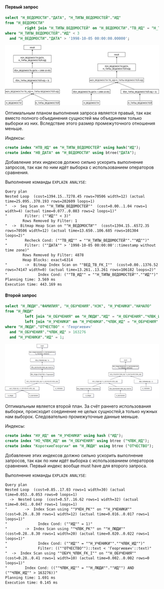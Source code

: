 #### Первый запрос
```sql
select "Н_ВЕДОМОСТИ"."ДАТА", "Н_ТИПЫ_ВЕДОМОСТЕЙ"."ИД"
from "Н_ВЕДОМОСТИ"
         right join "Н_ТИПЫ_ВЕДОМОСТЕЙ" on "Н_ВЕДОМОСТИ"."ТВ_ИД" = "Н_ТИПЫ_ВЕДОМОСТЕЙ"."ИД"
where "Н_ТИПЫ_ВЕДОМОСТЕЙ"."ИД" < 3
  and "Н_ВЕДОМОСТИ"."ДАТА" > '1998-10-05 00:00:00.00000';
```
![планы выполнения первого запроса](https://github.com/Avvessalom/ITMO-Information-Systems-and-Databases/blob/master/Lab_3/img/lab3.jpg)

Оптимальным планом выполнения запроса является правый, так как вместо полного объединения сущностей мы объединяем только выборки из них. Вследствие этого размер промежуточного отношения меньше.

Индексы:

```sql
create index "НТВ_ИД" on "Н_ТИПЫ_ВЕДОМОСТЕЙ" using hash("ИД");
create index "НВ_ДАТА" on "Н_ВЕДОМОСТИ" using btree("ДАТА");
```

Добавление этих индексов должно сильно ускорить выполнение запросов, так как по ним идёт выборка с использованием операторов сравнения. 

Выполнение команды `EXPLAIN ANALYSE`:

    Query plan
    Nested Loop  (cost=1394.15..7278.45 rows=70506 width=12) (actual time=25.095..370.193 rows=202609 loops=1)
    "  ->  Seq Scan on ""Н_ТИПЫ_ВЕДОМОСТЕЙ""  (cost=0.00..1.04 rows=1 width=4) (actual time=0.077..0.083 rows=2 loops=1)"
    "        Filter: (""ИД"" < 3)"
            Rows Removed by Filter: 1
    "  ->  Bitmap Heap Scan on ""Н_ВЕДОМОСТИ""  (cost=1394.15..6572.35 rows=70506 width=12) (actual time=13.650..106.685 rows=101304 loops=2)"
    "        Recheck Cond: (""ТВ_ИД"" = ""Н_ТИПЫ_ВЕДОМОСТЕЙ"".""ИД"")"
    "        Filter: (""ДАТА"" > '1998-10-05 00:00:00'::timestamp without time zone)"
            Rows Removed by Filter: 4878
            Heap Blocks: exact=6314
    "        ->  Bitmap Index Scan on ""ВЕД_ТВ_FK_I""  (cost=0.00..1376.52 rows=74147 width=0) (actual time=13.261..13.261 rows=106182 loops=2)"
    "              Index Cond: (""ТВ_ИД"" = ""Н_ТИПЫ_ВЕДОМОСТЕЙ"".""ИД"")"
    Planning time: 3.569 ms
    Execution time: 443.169 ms

#### Второй запрос
```sql
select "Н_ЛЮДИ"."ФАМИЛИЯ", "Н_ОБУЧЕНИЯ"."НЗК", "Н_УЧЕНИКИ"."НАЧАЛО"
from "Н_ЛЮДИ"
         left join "Н_ОБУЧЕНИЯ" on "Н_ЛЮДИ"."ИД" = "Н_ОБУЧЕНИЯ"."ЧЛВК_ИД"
         left join "Н_УЧЕНИКИ" on "Н_УЧЕНИКИ"."ЧЛВК_ИД" = "Н_ОБУЧЕНИЯ"."ЧЛВК_ИД"
where "Н_ЛЮДИ"."ОТЧЕСТВО" < 'Георгиевич'
  and "Н_ОБУЧЕНИЯ"."ЧЛВК_ИД" > 163276
  and "Н_УЧЕНИКИ"."ИД" = 1;
```
![планы выполнения второго запроса](https://github.com/Avvessalom/ITMO-Information-Systems-and-Databases/blob/master/Lab_3/img/LAB3_2.jpg)

Оптимальным является второй план. За счёт раннего использования выборки, происходит соединение не целых сущностей,а только нужных нам выборок. Следовательно промежуточные данные меньше.

Индексы:

```sql
create index "НУ_ИД" on "Н_УЧЕНИКИ" using hash ("ИД");
create index "НО_ЧЛВК_ИД" on "Н_ОБУЧЕНИЯ" using btree ("ЧЛВК_ИД");
create index "КороткиеГеоргии" on "Н_ЛЮДИ" using btree ("ОТЧЕСТВО");
```

Добавление этих индексов должно сильно ускорить выполнение запросов, так как по ним идёт выборка с использованием операторов сравнения. Первый индекс вообще must have для второго запроса.

Выполнение команды `EXPLAIN ANALYSE`:

    Query plan
    Nested Loop  (cost=0.85..17.03 rows=1 width=30) (actual time=0.053..0.053 rows=0 loops=1)
      ->  Nested Loop  (cost=0.57..16.62 rows=1 width=32) (actual time=0.041..0.047 rows=1 loops=1)
    "        ->  Index Scan using ""УЧЕН_PK"" on ""Н_УЧЕНИКИ""  (cost=0.29..8.30 rows=1 width=12) (actual time=0.016..0.017 rows=1 loops=1)"
    "              Index Cond: (""ИД"" = 1)"
    "        ->  Index Scan using ""ЧЛВК_PK"" on ""Н_ЛЮДИ""  (cost=0.28..8.30 rows=1 width=20) (actual time=0.020..0.022 rows=1 loops=1)"
    "              Index Cond: (""ИД"" = ""Н_УЧЕНИКИ"".""ЧЛВК_ИД"")"
    "              Filter: ((""ОТЧЕСТВО"")::text < 'Георгиевич'::text)"
    "  ->  Index Scan using ""ОБУЧ_ЧЛВК_FK_I"" on ""Н_ОБУЧЕНИЯ""  (cost=0.28..0.41 rows=1 width=10) (actual time=0.002..0.002 rows=0 loops=1)"
    "        Index Cond: ((""ЧЛВК_ИД"" = ""Н_ЛЮДИ"".""ИД"") AND (""ЧЛВК_ИД"" > 163276))"
    Planning time: 1.691 ms
    Execution time: 0.145 ms


